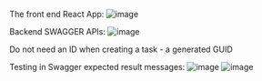The front end React App:
![image](https://github.com/user-attachments/assets/560335f8-0cf1-4c66-995a-ddc0b191e8a0)

Backend SWAGGER APIs:
![image](https://github.com/user-attachments/assets/dceeb0d0-54ec-4217-a230-bf574f9c2ec5)

Do not need an ID when creating a task - a generated GUID

Testing in Swagger expected result messages:
![image](https://github.com/user-attachments/assets/3aab4059-0093-44a6-8905-21b6b77160cc)
![image](https://github.com/user-attachments/assets/9ed4aee6-664f-4633-8e6c-657428d8b01c)



